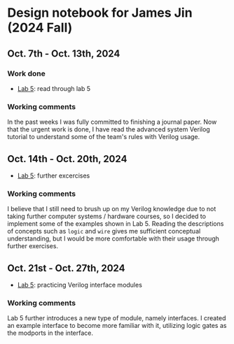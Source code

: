 # Design notebook for James Jin (2024 Fall)
## Oct. 7th - Oct. 13th, 2024
### Work done
- [Lab 5](https://nyu-processor-design.github.io/getting_started/onboarding/06_advanced_sv.html): read through lab 5
### Working comments
In the past weeks I was fully committed to finishing a journal paper. Now that the urgent work is done, I have read the advanced system Verilog tutorial to understand some of the team's rules with Verilog usage.

## Oct. 14th - Oct. 20th, 2024
- [Lab 5](https://github.com/jamesjin0516/onboarding-lab-5/tree/d13a73fd336a90aece51b197180141036d408ebb): further excercises
### Working comments
I believe that I still need to brush up on my Verilog knowledge due to not taking further computer systems / hardware courses, so I decided to implement some of the examples shown in Lab 5. Reading the descriptions of concepts such as `logic` and `wire` gives me sufficient conceptual understanding, but I would be more comfortable with their usage through further exercises.

## Oct. 21st - Oct. 27th, 2024
- [Lab 5](https://github.com/jamesjin0516/onboarding-lab-5/tree/a15ab357a96252da332b8065435b2d75c758b175): practicing Verilog interface modules
### Working comments
Lab 5 further introduces a new type of module, namely interfaces. I created an example interface to become more familiar with it, utilizing logic gates as the modports in the interface.
